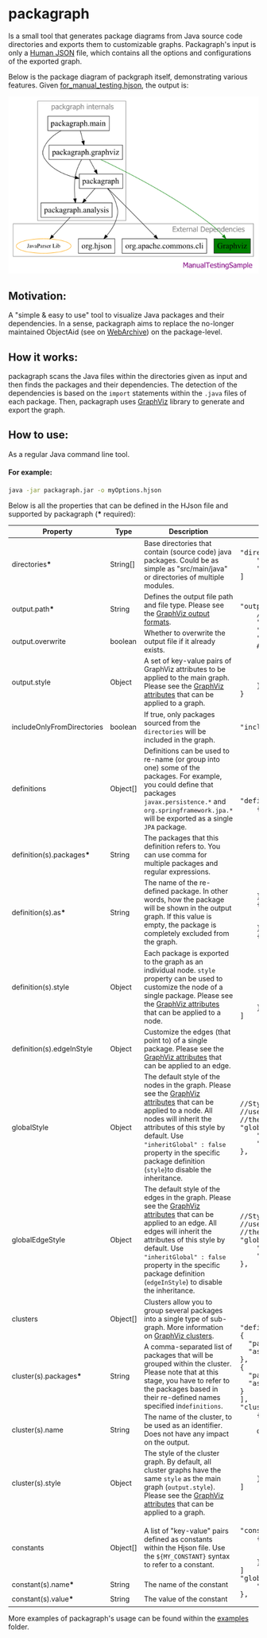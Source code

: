# packagraph

Is a small tool that generates package diagrams from Java source code
directories and exports them to customizable graphs. Packagraph's input is only a
[Human JSON](https://hjson.github.io/) file, which contains all the options
and configurations of the exported graph.

Below is the package diagram of packgraph itself, demonstrating various features.
Given [for_manual_testing.hjson](./src/test/resources/for_manual_testing.hjson), the output is:

![petclinic](./packagraph.png)

## Motivation:

A "simple & easy to use" tool to visualize Java packages and their dependencies. In a sense, packagraph
aims to replace the no-longer maintained ObjectAid (see
on [WebArchive](https://web.archive.org/web/20200418031122/http://www.objectaid.com/home)) on the package-level.

## How it works:

packagraph scans the Java files within the directories given as input and then finds the packages and their
dependencies.
The detection of the dependencies is based on the `import` statements within the `.java` files of each package. Then,
packagraph uses [GraphViz](https://graphviz.org/) library to generate and export the graph.

## How to use:

As a regular Java command line tool.

#### For example:

```bash
java -jar packagraph.jar -o myOptions.hjson
```

Below is all the properties that can be defined in the HJson file and supported by packagraph (<b>*</b> required):
<table>
  <thead>
    <tr>
      <th>Property</th>
      <th>Type</th>
      <th>Description</th>
      <th>Example Value</th>
    </tr>
  </thead>
  <tbody>
    <tr>
      <td>directories<b>*</b> </td>
      <td>String[]</td>
      <td>Base directories that contain (source code) java packages. Could be as simple as "src/main/java" or directories of multiple modules.</td>
      <td>
            <pre>
"directories": [
    "./myModule1/src/main/java",
    "./myModule2/src/main/java"
]</pre>
      </td>
    </tr>
    <tr>
      <td>output.path<b>*</b></td>
      <td>String</td>
      <td>Defines the output file path and file type. Please see the <a href="https://graphviz.org/docs/outputs/">GraphViz output formats</a>.</td>
      <td rowspan="3">
        <pre>
"output": {
    //PNG output
    "path": "./packagraph.png", 
    "overwrite": true,
    "style": {
    #Label of the main graph
      "label": "MyLabel",
      "fontsize": 24,
      "fontcolor": "purple",
      "dpi": 96
    }
}
</pre>
      </td>
    </tr>
    <tr>
      <td>output.overwrite</td>
      <td>boolean</td>
      <td>Whether to overwrite the output file if it already exists.</td>
    </tr>
    <tr>
      <td>output.style</td>
      <td>Object</td>
      <td>A set of key-value pairs of GraphViz attributes to be applied to the main graph.  Please see the <a href="https://graphviz.org/doc/info/attrs.html">GraphViz attributes</a> that can be applied to a graph.</td>
    </tr>
    <tr>
      <td>includeOnlyFromDirectories</td>
      <td>boolean</td>
      <td>If true, only packages sourced from the <code>directories</code> will be included in the graph.</td>
    <td><pre>"includeOnlyFromDirectories": true</pre></td>
    </tr>
    <tr>
      <td>definitions</td>
      <td>Object[]</td>
      <td>Definitions can be used to re-name (or group into one) some of the packages. For example, you could define that packages <code>javax.persistence.*</code> and <code>org.springframework.jpa.*</code> will be exported as a single <code>JPA</code> package.</td>
      <td rowspan="5">
<pre>
"definitions": [
    {
      "packages": "org.spring.data.*",
      "as": "Spring Data",
      "style": {
        // Database has 'green' node
        "fillcolor": "green"
      },
      "edgeInStyle": {
        // Database node has 'green' edges
        "color": "green"
      }
    },
    {
      "packages": "java.*", //JDK standards
      "as": "" //exclude from the graph
    },
    {
      //Trim the 'com.something.' prefix
      //com.smth.pack1 and com.smth.pack2 
      //will become just 'pack1' and 'pack2'
      "packages": "com.smth\\.(.*)",
      "as": "$1",
      "style": {
          "shape": "rectangle"
      }
    }
]
</pre>
</td>
    </tr>
    <tr>
      <td>definition(s).packages<b>*</b></td>
      <td>String</td>
      <td>The packages that this definition refers to. You can use comma for multiple packages and regular expressions.</td>
    </tr>
    <tr>
      <td>definition(s).as<b>*</b></td>
      <td>String</td>
      <td>The name of the re-defined package. In other words, how the package will be shown in the output graph. If this value is empty, the package is completely excluded from the graph.</td>
    </tr>
    <tr>
      <td>definition(s).style</td>
      <td>Object</td>
      <td>Each package is exported to the graph as an individual node. <code>style</code> 
property can be used to customize the node of a single package. Please see the <a href="https://graphviz.org/doc/info/attrs.html">GraphViz attributes</a> that can be applied to a node.</td>
    </tr>
    <tr>
      <td>definition(s).edgeInStyle</td>
      <td>Object</td>
      <td>Customize the edges (that point to) of a single package. Please see the <a href="https://graphviz.org/doc/info/attrs.html">GraphViz attributes</a> that can be applied to an edge.</td>
    </tr>
    <tr>
      <td>globalStyle</td>
      <td>Object</td>
      <td>The default style of the nodes in the graph. Please see the <a href="https://graphviz.org/doc/info/attrs.html">GraphViz attributes</a> that 
can be applied to a node. All nodes will inherit the attributes of this style by default. 
Use <code>"inheritGlobal" : false</code> property in the specific package definition
(<code>style</code>)</code>to disable the inheritance.</td>
    <td><pre>
//Style applied to all package nodes
//use definitions.style to override 
//them for specific package nodes
"globalStyle": {
    "fontsize": 20,
    "shape": "box"
},
</pre></td>
    </tr>
    <tr>
      <td>globalEdgeStyle</td>
      <td>Object</td>
      <td>The default style of the edges in the graph. Please see the <a href="https://graphviz.org/doc/info/attrs.html">GraphViz attributes</a> that 
can be applied to an edge. All edges will inherit the attributes of this style by default. 
Use <code>"inheritGlobal" : false</code> property in the specific package definition 
(<code>edgeInStyle</code>)</code> to disable the inheritance.</td>
    <td><pre>
//Style applied to all edges
//use definitions.edgeInStyle to override 
//them for specific package nodes
"globalEdgeStyle": {
    "color": "black",
    "arrowhead": "diamond"
},
</pre></td>
    </tr>
    <tr>
      <td>clusters</td>
      <td>Object[]</td>
      <td>Clusters allow you to group several packages into a single type of sub-graph.
More information on <a href="https://graphviz.org/Gallery/directed/cluster.html">GraphViz clusters</a>.</td>
    <td rowspan="4">
<pre>
"definitions": [
{
  "packages": "org.hibernate.*",
  "as": "Hibernate"
},
{
  "packages": "jakarta.persistence.*",
  "as": "JPA"
}
],
"clusters": [
    {
      "packages": "JPA,Hibernate,
    org.springframework.data.*",
      "style": {
        "label": "Database Access Layer",
        "fontsize": 18,
        "fontcolor": "gray"
      }
    }
]
</pre>
</td>
    </tr>
    <tr>
      <td>cluster(s).packages<b>*</b></td>
      <td>String</td>
      <td>A comma-separated list of packages that will be grouped within the cluster. 
Please note that at this stage, you have to refer to the packages based in their re-defined
names specified in<code>definitions</code>.</td>
    </tr>
    <tr>
      <td>cluster(s).name</td>
      <td>String</td>
      <td>The name of the cluster, to be used as an identifier. Does not have any impact on the output.</td>
    </tr>
    <tr>
      <td>cluster(s).style</td>
      <td>Object</td>
      <td>The style of the cluster graph. By default, all cluster graphs have the same <code>style</code>
as the main graph (<code>output.style</code>). Please see the 
<a href="https://graphviz.org/doc/info/attrs.html">GraphViz attributes</a> that can be 
applied to a graph.</td>
    </tr>
    <tr>
      <td>constants</td>
      <td>Object[]</td>
      <td>A list of "key-value" pairs defined as constants within the Hjson file.
Use the <code>${MY_CONSTANT}</code> syntax to refer to a constant.</td>
    <td rowspan="3">
<pre>
"constants": [
    {
      "name": "EDGE_CUSTOM_BLUE",
      "value": "#258fc4"
    }
]
"globalEdgeStyle": {
    "color": "${EDGE_CUSTOM_BLUE}"
},
</pre></td>
    </tr>
    <tr>
      <td>constant(s).name<b>*</b></td>
      <td>String</td>
      <td>The name of the constant</td>
    </tr>
    <tr>
      <td>constant(s).value<b>*</b></td>
      <td>String</td>
      <td>The value of the constant</td>
    </tr>
  </tbody>
</table>

More examples of packagraph's usage can be found within the [examples](examples/) folder.